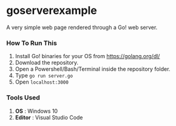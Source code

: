 # goserverexample 
A very simple web page rendered through a Go! web server. 

### How To Run This 
1. Install Go! binaries for your OS from https://golang.org/dl/ 
2. Download the repository. 
3. Open a Powershell/Bash/Terminal inside the repository folder. 
4. Type ```go run server.go``` 
5. Open ```localhost:3000``` 


### Tools Used 
1. **OS** : Windows 10 
2. **Editor** : Visual Studio Code
